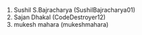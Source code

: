 1. Sushil S.Bajracharya (SushilBajracharya01)
2. Sajan Dhakal (CodeDestroyer12)
3. mukesh mahara (mukeshmahara)
